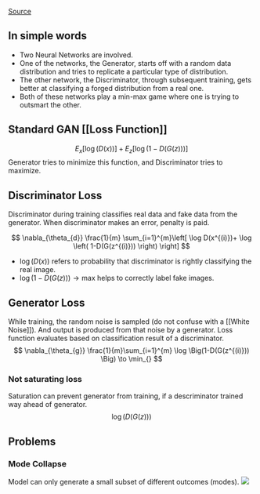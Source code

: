 [Source](https://neptune.ai/blog/gan-loss-functions)

## In simple words
- Two Neural Networks are involved.
- One of the networks, the Generator, starts off with a random data distribution and tries to replicate a particular type of distribution.
- The other network, the Discriminator, through subsequent training, gets better at classifying a forged distribution from a real one.
- Both of these networks play a min-max game where one is trying to outsmart the other.

## Standard GAN [[Loss Function]]
$$
E_{x}\left[ \log(D(x)) \right] +E_{z}\left[ \log(1-D(G(z))) \right] 
$$
Generator tries to minimize this function, and Discriminator tries to maximize.

## Discriminator Loss
Discriminator during training classifies real data and fake data from the generator. When discriminator makes an error, penalty is paid.

$$
\nabla_{\theta_{d}} \frac{1}{m} \sum_{i=1}^{m}\left[ \log D(x^{(i)})+ \log \left( 1-D(G(z^{(i)})) \right)  \right] 
$$
- $\log(D(x))$ refers to probability that discriminator is rightly classifying the real image.
- $\log(1-D(G(z)))\to \max_{}$   helps to correctly label fake images.

## Generator Loss
While training, the random noise is sampled (do not confuse with a [[White Noise]]). And output is produced from that noise by a generator. Loss function evaluates based on classification result of a discriminator.
$$
\nabla_{\theta_{g}} \frac{1}{m}\sum_{i=1}^{m} \log \Big(1-D(G(z^{(i)})) \Big) \to \min_{}
$$


### Not saturating loss 
Saturation can prevent generator from training, if a descriminator trained way ahead of generator. 
$$
\log\Big(D(G(z))\Big)
$$
## Problems

### Mode Collapse
Model can only generate a small subset of different outcomes (modes).
<img src="https://i0.wp.com/neptune.ai/wp-content/uploads/2022/10/GAN-face-generator.png?ssl=1">


